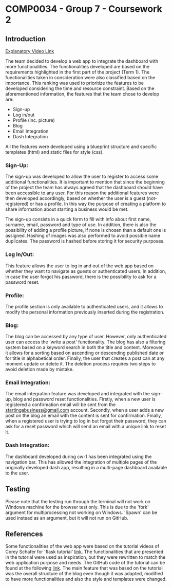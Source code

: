 # COMP0034 - Group 7 - Coursework 2

## Introduction

[Explanatory Video Link](https://youtu.be/55oP3qd0A2k)

The team decided to develop a web app to integrate the dashboard with more functionalities. The functionalities
developed are based on the requirements highlighted in the first part of the project (Term 1). The functionalities taken
in consideration were also classified based on the importance. This ranking was used to prioritize the features to be
developed considering the time and resource constraint. Based on the aforementioned information, the features that the
team chose to develop are:

- Sign-up
- Log in/out
- Profile (inc. picture)
- Blog
- Email Integration
- Dash Integration

All the features were developed using a blueprint structure and specific templates (html) and static files for style
(css).

### Sign-Up:

The sign-up was developed to allow the user to register to access some additional functionalities. It is important to
mention that since the beginning of the project the team has always agreed that the dashboard should have been
accessible to any user. For this reason the additional features were then developed accordingly, based on whether the
user is a guest (not-registered) or has a profile. In this way the purpose of creating a platform to share information
about starting a business would be met.

The sign-up consists in a quick form to fill with info about first name, surname, email, password and type of use. In
addition, there is also the possibility of adding a profile picture, if none is chosen than a default one is assigned.
Hashing of images was also performed to avoid possible name duplicates. The password is hashed before storing it for
security purposes.

### Log In/Out:

This feature allows the user to log in and out of the web app based on whether they want to navigate as guests or
authenticated users. In addition, in case the user forgot his password, there is the possibility to ask for a password
reset.

### Profile:

The profile section is only available to authenticated users, and it allows to modify the personal information
previously inserted during the registration.

### Blog:

The blog can be accessed by any type of user. However, only authenticated user can access the 'write a post'
functionality. The blog has also a filtering system based on a keyword search in both the title and content. Moreover,
it allows for a sorting based on ascending or descending published date or for title in alphabetical order. Finally, the
user that creates a post can at any moment update or delete it. The deletion process requires two steps to avoid
deletion made by mistake.

### Email Integration:

The email integration feature was developed and integrated with the sign-up, blog and password reset functionalities.
Firstly, when a new user is registered a confirmation email will be sent from the startingabusiness@gmail.com account.
Secondly, when a user adds a new post on the blog an email with the content is sent for confirmation. Finally, when a
registered user is trying to log in but forgot their password, they can ask for a reset password which will send an
email with a unique link to reset it.

### Dash Integration:

The dashboard developed during cw-1 has been integrated using the navigation bar. This has allowed the integration of
multiple pages of the originally developed dash app, resulting in a multi-page dashboard available to the user.

## Testing

Please note that the testing run through the terminal will not work on Windows machine for the browser test only. This
is due to the 'fork' argument for multiprocessing not working on Windows. 'Spawn' can be used instead as an argument,
but it will not run on GitHub.

## References

Some functionalities of the web app were based on the tutorial videos of Corey Schafer for 'flask tutorial'
[link](https://www.youtube.com/playlist?list=PL-osiE80TeTs4UjLw5MM6OjgkjFeUxCYH). The functionalities that are presented
in the tutorial were used as inspiration, but they were rewritten to match the web application purpose and needs. The
GitHub code of the tutorial can be found at the following 
[link](https://github.com/CoreyMSchafer/code_snippets/tree/master/Python/Flask_Blog). The main feature that was based on 
the tutorial was the overall structure of the blog even though it was adapted, modified to have more functionalities and 
also the style and templates were changed. 